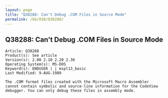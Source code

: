 ```yaml
---
layout: page
title: "Q38288: Can't Debug .COM Files in Source Mode"
permalink: /kb/038/Q38288/
---
```


## Q38288: Can't Debug .COM Files in Source Mode

	Article: Q38288
	Product(s): See article
	Version(s): 2.00 2.10 2.20 2.30
	Operating System(s): MS-DOS
	Keyword(s): ENDUSER | | mspl13_basic
	Last Modified: 9-AUG-1989
	
	The .COM format files created with the Microsoft Macro Assembler
	cannot contain symbolic and source-line information for the CodeView
	debugger. You can only debug these files in assembly mode.
